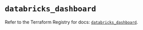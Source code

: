 # `databricks_dashboard`

Refer to the Terraform Registry for docs: [`databricks_dashboard`](https://registry.terraform.io/providers/databricks/databricks/1.50.0/docs/resources/dashboard).

